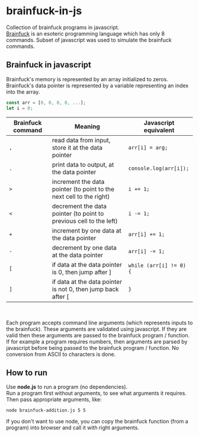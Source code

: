 # brainfuck-in-js

Collection of brainfuck programs in javascript.<br/>
[Brainfuck](https://en.wikipedia.org/wiki/Brainfuck) is an  esoteric programming language which has only 8 commands.
Subset of javascript was used to simulate the brainfuck commands.

## Brainfuck in javascript

Brainfuck's memory is represented by an array initialized to zeros.
Brainfuck's data pointer is represented by a variable representing an index into the array.

```javascript
const arr = [0, 0, 0, 0, ...];
let i = 0;
```

| Brainfuck command   | Meaning                                                               | Javascript equivalent         |
| -----------------   | --------                                                              | ------------------------------|
|       `,`           | read data from input, store it at the data pointer                    | `arr[i] = arg;`               |
|       `.`           | print data to output, at the data pointer                             | `console.log(arr[i]);`        |
|       `>`           | increment the data pointer (to point to the next cell to the right)   | `i += 1;`                     |
|       `<`           | decrement the data pointer (to point to previous cell to the left)    | `i -= 1;`                     |
|       `+`           | increment by one data at the data pointer                             | `arr[i] += 1;`                |
|       `-`           | decrement by one data at the data pointer                             | `arr[i] -= 1;`                |
|       `[`           | if data at the data pointer is 0, then jump after ]                   | `while (arr[i] != 0) {`       |
|       `]`           | if data at the data pointer is not 0, then jump back after [          | `}`                           |

<br/>

Each program accepts command line arguments (which represents inputs to the brainfuck). These arguments are validated using javascript.
If they are valid then these arguments are passed to the brainfuck program / function. If for example a program requires numbers, then arguments are
parsed by javascript before being passed to the brainfuck program / function. No conversion from ASCII to characters is done.

## How to run

Use **node.js** to run a program (no dependencies). <br/>
Run a program first without arguments, to see what arguments it requires. <br/>
Then pass appropriate arguments, like:

```shell
node brainfuck-addition.js 5 5
```

If you don't want to use node, you can copy the brainfuck function (from a program) into browser and call it with right arguments.
